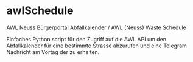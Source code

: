 # awlSchedule
AWL Neuss Bürgerportal Abfallkalender / AWL (Neuss) Waste Schedule 

Einfaches Python script für den Zugriff auf die AWL API um den Abfallkalender
für eine bestimmte Strasse abzurufen und eine Telegram Nachricht am Vortag der zu erhalten.
